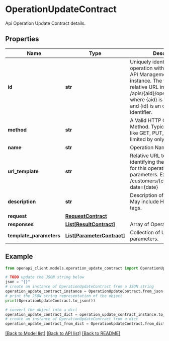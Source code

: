 # OperationUpdateContract

Api Operation Update Contract details.

## Properties

Name | Type | Description | Notes
------------ | ------------- | ------------- | -------------
**id** | **str** | Uniquely identifies the operation within the current API Management service instance. The value is a valid relative URL in the format of /apis/{aid}/operations/{id} where {aid} is an API identifier and {id} is an operation identifier. | [optional] [readonly] 
**method** | **str** | A Valid HTTP Operation Method. Typical Http Methods like GET, PUT, POST but not limited by only them. | [optional] 
**name** | **str** | Operation Name. | [optional] 
**url_template** | **str** | Relative URL template identifying the target resource for this operation. May include parameters. Example: /customers/{cid}/orders/{oid}/?date&#x3D;{date} | [optional] 
**description** | **str** | Description of the operation. May include HTML formatting tags. | [optional] 
**request** | [**RequestContract**](RequestContract.md) |  | [optional] 
**responses** | [**List[ResultContract]**](ResultContract.md) | Array of Operation responses. | [optional] 
**template_parameters** | [**List[ParameterContract]**](ParameterContract.md) | Collection of URL template parameters. | [optional] 

## Example

```python
from openapi_client.models.operation_update_contract import OperationUpdateContract

# TODO update the JSON string below
json = "{}"
# create an instance of OperationUpdateContract from a JSON string
operation_update_contract_instance = OperationUpdateContract.from_json(json)
# print the JSON string representation of the object
print(OperationUpdateContract.to_json())

# convert the object into a dict
operation_update_contract_dict = operation_update_contract_instance.to_dict()
# create an instance of OperationUpdateContract from a dict
operation_update_contract_from_dict = OperationUpdateContract.from_dict(operation_update_contract_dict)
```
[[Back to Model list]](../README.md#documentation-for-models) [[Back to API list]](../README.md#documentation-for-api-endpoints) [[Back to README]](../README.md)


